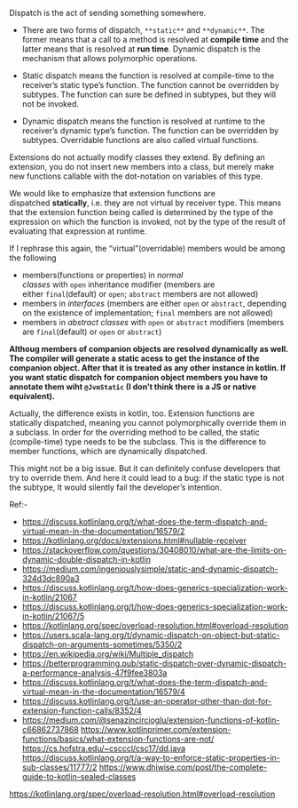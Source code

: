
Dispatch is the act of sending something somewhere.
- There are two forms of dispatch, `**static**` and `**dynamic**`. The former means that a call to a method is resolved at **compile time** and the latter means that is resolved at **run time**. Dynamic dispatch is the mechanism that allows polymorphic operations.

- Static dispatch means the function is resolved at compile-time to the receiver’s static type’s function. The function cannot be overridden by subtypes. The function can sure be defined in subtypes, but they will not be invoked.

- Dynamic dispatch means the function is resolved at runtime to the receiver’s dynamic type’s function. The function can be overridden by subtypes. Overridable functions are also called virtual functions.



Extensions do not actually modify classes they extend. By defining an extension, you do not insert new members into a class, but merely make new functions callable with the dot-notation on variables of this type.

We would like to emphasize that extension functions are dispatched **statically**, i.e. they are not virtual by receiver type. This means that the extension function being called is determined by the type of the expression on which the function is invoked, not by the type of the result of evaluating that expression at runtime.


If I rephrase this again, the “virtual”(overridable) members would be among the following

- members(functions or properties) in _normal classes_ with `open` inheritance modifier (members are either `final`(default) or `open`; `abstract` members are not allowed)
- members in _interfaces_ (members are either `open` or `abstract`, depending on the existence of implementation; `final` members are not allowed)
- members in _abstract classes_ with `open` or `abstract` modifiers (members are `final`(default) or `open` or `abstract`)



**Althoug members of companion objects are resolved dynamically as well. The compiler will generate a static acess to get the instance of the companion object. After that it is treated as any other instance in kotlin. If you want static dispatch for companion object members you have to annotate them wiht `@JvmStatic` (I don’t think there is a JS or native equivalent).**

Actually, the difference exists in kotlin, too. Extension functions are statically dispatched, meaning you cannot polymorphically override them in a subclass. In order for the overriding method to be called, the static (compile-time) type needs to be the subclass. This is the difference to member functions, which are dynamically dispatched.

This might not be a big issue. But it can definitely confuse developers that try to override them. And here it could lead to a bug: if the static type is not the subtype, It would silently fail the developer’s intention.

Ref:-
- https://discuss.kotlinlang.org/t/what-does-the-term-dispatch-and-virtual-mean-in-the-documentation/16579/2
- https://kotlinlang.org/docs/extensions.html#nullable-receiver
- https://stackoverflow.com/questions/30408010/what-are-the-limits-on-dynamic-double-dispatch-in-kotlin
- https://medium.com/ingeniouslysimple/static-and-dynamic-dispatch-324d3dc890a3
- https://discuss.kotlinlang.org/t/how-does-generics-specialization-work-in-kotlin/21067
- https://discuss.kotlinlang.org/t/how-does-generics-specialization-work-in-kotlin/21067/5
- https://kotlinlang.org/spec/overload-resolution.html#overload-resolution
- https://users.scala-lang.org/t/dynamic-dispatch-on-object-but-static-dispatch-on-arguments-sometimes/5350/2
- https://en.wikipedia.org/wiki/Multiple_dispatch
- https://betterprogramming.pub/static-dispatch-over-dynamic-dispatch-a-performance-analysis-47f9fee3803a
- https://discuss.kotlinlang.org/t/what-does-the-term-dispatch-and-virtual-mean-in-the-documentation/16579/4
- https://discuss.kotlinlang.org/t/use-an-operator-other-than-dot-for-extension-function-calls/8352/4
- https://medium.com/@senazincircioglu/extension-functions-of-kotlin-c66862737868
https://www.kotlinprimer.com/extension-functions/basics/what-extension-functions-are-not/
https://cs.hofstra.edu/~cscccl/csc17/dd.java
https://discuss.kotlinlang.org/t/a-way-to-enforce-static-properties-in-sub-classes/11777/2
https://www.dhiwise.com/post/the-complete-guide-to-kotlin-sealed-classes

https://kotlinlang.org/spec/overload-resolution.html#overload-resolution